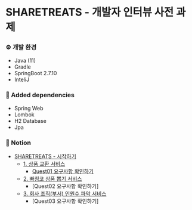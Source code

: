 # SHARETREATS - 개발자 인터뷰 사전 과제



### ⚙ 개발 환경

- Java (11)
- Gradle
- SpringBoot 2.7.10
- InteliJ

### 🔨 Added dependencies

- Spring Web
- Lombok
- H2 Database
- Jpa

### 📌 Notion
- [SHARETREATS - 시작하기](https://www.notion.so/SHARETREATS-6b2a5a0faa1a4b0787e9a43539462096)
  - [1. 상품 교환 서비스](https://www.notion.so/1-fbe19a0bb6f84e65bd5febed81e4d5e4)
    - [Quest01 요구사항 확인하기]()
  - [2. 빠칭코 상품 뽑기 서비스](https://www.notion.so/2-c820727ada694be0afc56e13fa057ae9)
    - [Quest02 요구사항 확인하기]
  - [3. 회사 조직(부서) 인원수 파악 서비스](https://www.notion.so/3-46674010605746a4841874f27d58a2a9)
    - [Quest03 요구사항 확인하기]



